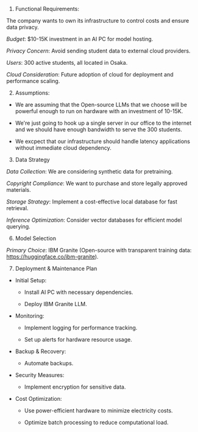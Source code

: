 1. Functional Requirements:

The company wants to own its infrastructure to control costs and ensure data privacy.

*Budget*: $10-15K investment in an AI PC for model hosting.

*Privacy Concern*: Avoid sending student data to external cloud providers.

*Users*: 300 active students, all located in Osaka.

*Cloud Consideration*: Future adoption of cloud for deployment and performance scaling.


2. Assumptions:

- We are assuming that the Open-source LLMs that we choose will be powerful enough to run on hardware with an investment of 10-15K.

- We're just going to hook up a single server in our office to the internet and we should have enough bandwidth to serve the 300 students.

- We excpect that our infrastructure should handle latency applications without immediate cloud dependency.


3. Data Strategy

*Data Collection*: We are considering synthetic data for pretraining.

*Copyright Compliance*: We want to purchase and store legally approved materials.

*Storage Strategy*: Implement a cost-effective local database for fast retrieval.

*Inference Optimization*: Consider vector databases for efficient model querying.


6. Model Selection

*Primary Choice*: IBM Granite (Open-source with transparent training data: https://huggingface.co/ibm-granite).


7. Deployment & Maintenance Plan

+ Initial Setup:

    - Install AI PC with necessary dependencies.

    - Deploy IBM Granite LLM.

+ Monitoring:

    - Implement logging for performance tracking.

    - Set up alerts for hardware resource usage.

+ Backup & Recovery:

    - Automate backups.

+ Security Measures:

    - Implement encryption for sensitive data.

+ Cost Optimization:

    - Use power-efficient hardware to minimize electricity costs.

    - Optimize batch processing to reduce computational load.

